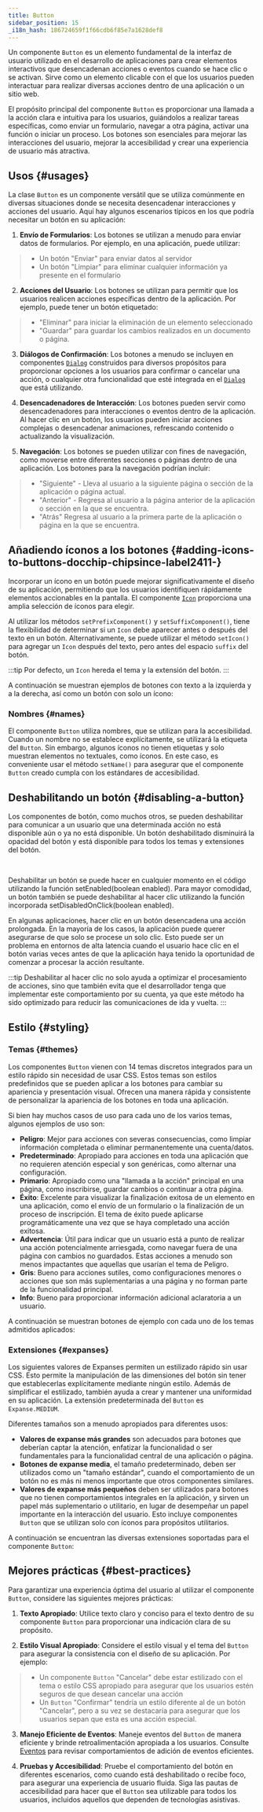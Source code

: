 ```yaml
---
title: Button
sidebar_position: 15
_i18n_hash: 186724659f1f66cdb6f85e7a1628def8
---
```

<DocChip chip="shadow" />
<DocChip chip="name" label="dwc-button" />
<DocChip chip='since' label='23.02' />
<JavadocLink type="foundation" location="com/webforj/component/button/Button" top='true'/>

Un componente `Button` es un elemento fundamental de la interfaz de usuario utilizado en el desarrollo de aplicaciones para crear elementos interactivos que desencadenan acciones o eventos cuando se hace clic o se activan. Sirve como un elemento clicable con el que los usuarios pueden interactuar para realizar diversas acciones dentro de una aplicación o un sitio web.

El propósito principal del componente `Button` es proporcionar una llamada a la acción clara e intuitiva para los usuarios, guiándolos a realizar tareas específicas, como enviar un formulario, navegar a otra página, activar una función o iniciar un proceso. Los botones son esenciales para mejorar las interacciones del usuario, mejorar la accesibilidad y crear una experiencia de usuario más atractiva.

<ComponentDemo 
path='/webforj/button?' 
javaE='https://raw.githubusercontent.com/webforj/webforj-documentation/refs/heads/main/src/main/java/com/webforj/samples/views/button/ButtonView.java'
height='300px'
/>

<!-- tabs={['ButtonDemo.java', 'demo_styles.css']} -->

## Usos {#usages}

La clase `Button` es un componente versátil que se utiliza comúnmente en diversas situaciones donde se necesita desencadenar interacciones y acciones del usuario. Aquí hay algunos escenarios típicos en los que podría necesitar un botón en su aplicación:

1. **Envío de Formularios**: Los botones se utilizan a menudo para enviar datos de formularios. Por ejemplo, en una aplicación, puede utilizar:

  > - Un botón "Enviar" para enviar datos al servidor
  > - Un botón "Limpiar" para eliminar cualquier información ya presente en el formulario

2. **Acciones del Usuario**: Los botones se utilizan para permitir que los usuarios realicen acciones específicas dentro de la aplicación. Por ejemplo, puede tener un botón etiquetado:

  > - "Eliminar" para iniciar la eliminación de un elemento seleccionado
  > - "Guardar" para guardar los cambios realizados en un documento o página.

3. **Diálogos de Confirmación**: Los botones a menudo se incluyen en componentes [`Dialog`](../components/dialog) construidos para diversos propósitos para proporcionar opciones a los usuarios para confirmar o cancelar una acción, o cualquier otra funcionalidad que esté integrada en el [`Dialog`](../components/dialog) que está utilizando.

4. **Desencadenadores de Interacción**: Los botones pueden servir como desencadenadores para interacciones o eventos dentro de la aplicación. Al hacer clic en un botón, los usuarios pueden iniciar acciones complejas o desencadenar animaciones, refrescando contenido o actualizando la visualización.

5. **Navegación**: Los botones se pueden utilizar con fines de navegación, como moverse entre diferentes secciones o páginas dentro de una aplicación. Los botones para la navegación podrían incluir:

  > - "Siguiente" - Lleva al usuario a la siguiente página o sección de la aplicación o página actual.
  > - "Anterior" - Regresa al usuario a la página anterior de la aplicación o sección en la que se encuentra.
  > - "Atrás" Regresa al usuario a la primera parte de la aplicación o página en la que se encuentra.

## Añadiendo íconos a los botones <DocChip chip='since' label='24.11' /> {#adding-icons-to-buttons-docchip-chipsince-label2411-}

Incorporar un ícono en un botón puede mejorar significativamente el diseño de su aplicación, permitiendo que los usuarios identifiquen rápidamente elementos accionables en la pantalla. El componente [`Icon`](./icon.md) proporciona una amplia selección de íconos para elegir.

Al utilizar los métodos `setPrefixComponent()` y `setSuffixComponent()`, tiene la flexibilidad de determinar si un `Icon` debe aparecer antes o después del texto en un botón. Alternativamente, se puede utilizar el método `setIcon()` para agregar un `Icon` después del texto, pero antes del espacio `suffix` del botón.

<!-- Agregue esto de nuevo una vez que se haya fusionado Icon -->
<!-- Consulte la página del [componente Icon](../components/icon) para obtener más información sobre cómo configurar y personalizar íconos. -->

:::tip
Por defecto, un `Icon` hereda el tema y la extensión del botón.
:::

A continuación se muestran ejemplos de botones con texto a la izquierda y a la derecha, así como un botón con solo un ícono:

<ComponentDemo 
path='/webforj/buttonicon?' 
javaE='https://raw.githubusercontent.com/webforj/webforj-documentation/refs/heads/main/src/main/java/com/webforj/samples/views/button/ButtonIconView.java'
height="200px"
/>

### Nombres {#names}

El componente `Button` utiliza nombres, que se utilizan para la accesibilidad. Cuando un nombre no se establece explícitamente, se utilizará la etiqueta del `Button`. Sin embargo, algunos íconos no tienen etiquetas y solo muestran elementos no textuales, como íconos. En este caso, es conveniente usar el método `setName()` para asegurar que el componente `Button` creado cumpla con los estándares de accesibilidad.

## Deshabilitando un botón {#disabling-a-button}

Los componentes de botón, como muchos otros, se pueden deshabilitar para comunicar a un usuario que una determinada acción no está disponible aún o ya no está disponible. Un botón deshabilitado disminuirá la opacidad del botón y está disponible para todos los temas y extensiones del botón.

<ComponentDemo 
path='/webforj/buttondisable?' 
javaE='https://raw.githubusercontent.com/webforj/webforj-documentation/refs/heads/main/src/main/java/com/webforj/samples/views/button/ButtonDisableView.java'
/>

<br />

Deshabilitar un botón se puede hacer en cualquier momento en el código utilizando la función <JavadocLink type="foundation" location="com/webforj/component/HasEnable" code='true'>setEnabled(boolean enabled)</JavadocLink>. Para mayor comodidad, un botón también se puede deshabilitar al hacer clic utilizando la función incorporada <JavadocLink type="foundation" location="com/webforj/component/button/Button" code='true' suffix='#setDisableOnClick(java.lang.Boolean)'>setDisabledOnClick(boolean enabled)</JavadocLink>.

En algunas aplicaciones, hacer clic en un botón desencadena una acción prolongada. En la mayoría de los casos, la aplicación puede querer asegurarse de que solo se procese un solo clic. Esto puede ser un problema en entornos de alta latencia cuando el usuario hace clic en el botón varias veces antes de que la aplicación haya tenido la oportunidad de comenzar a procesar la acción resultante.

:::tip
Deshabilitar al hacer clic no solo ayuda a optimizar el procesamiento de acciones, sino que también evita que el desarrollador tenga que implementar este comportamiento por su cuenta, ya que este método ha sido optimizado para reducir las comunicaciones de ida y vuelta.
:::

## Estilo {#styling}

### Temas {#themes}

Los componentes `Button` vienen con <JavadocLink type="foundation" location="com/webforj/component/button/ButtonTheme">14 temas discretos</JavadocLink> integrados para un estilo rápido sin necesidad de usar CSS. Estos temas son estilos predefinidos que se pueden aplicar a los botones para cambiar su apariencia y presentación visual. Ofrecen una manera rápida y consistente de personalizar la apariencia de los botones en toda una aplicación.

Si bien hay muchos casos de uso para cada uno de los varios temas, algunos ejemplos de uso son:

  - **Peligro**: Mejor para acciones con severas consecuencias, como limpiar información completada o eliminar permanentemente una cuenta/datos.
  - **Predeterminado**: Apropiado para acciones en toda una aplicación que no requieren atención especial y son genéricas, como alternar una configuración.
  - **Primario**: Apropiado como una "llamada a la acción" principal en una página, como inscribirse, guardar cambios o continuar a otra página.
  - **Éxito**: Excelente para visualizar la finalización exitosa de un elemento en una aplicación, como el envío de un formulario o la finalización de un proceso de inscripción. El tema de éxito puede aplicarse programáticamente una vez que se haya completado una acción exitosa.
  - **Advertencia**: Útil para indicar que un usuario está a punto de realizar una acción potencialmente arriesgada, como navegar fuera de una página con cambios no guardados. Estas acciones a menudo son menos impactantes que aquellas que usarían el tema de Peligro.
  - **Gris**: Bueno para acciones sutiles, como configuraciones menores o acciones que son más suplementarias a una página y no forman parte de la funcionalidad principal.
  - **Info**: Bueno para proporcionar información adicional aclaratoria a un usuario.

A continuación se muestran botones de ejemplo con cada uno de los temas admitidos aplicados: <br/>

<ComponentDemo 
path='/webforj/buttonthemes?' 
javaE='https://raw.githubusercontent.com/webforj/webforj-documentation/refs/heads/main/src/main/java/com/webforj/samples/views/button/ButtonThemesView.java'
cssURL='/css/button/buttonThemes.css'
height='175px'
/>

### Extensiones {#expanses}
Los siguientes <JavadocLink type="foundation" location="com/webforj/component/Expanse"> valores de Expanses </JavadocLink> permiten un estilizado rápido sin usar CSS. Esto permite la manipulación de las dimensiones del botón sin tener que establecerlas explícitamente mediante ningún estilo. Además de simplificar el estilizado, también ayuda a crear y mantener una uniformidad en su aplicación. La extensión predeterminada del `Button` es `Expanse.MEDIUM`.

Diferentes tamaños son a menudo apropiados para diferentes usos:
  - **Valores de expanse más grandes** son adecuados para botones que deberían captar la atención, enfatizar la funcionalidad o ser fundamentales para la funcionalidad central de una aplicación o página.
  - **Botones de expanse media**, el tamaño predeterminado, deben ser utilizados como un "tamaño estándar", cuando el comportamiento de un botón no es más ni menos importante que otros componentes similares.
  - **Valores de expanse más pequeños** deben ser utilizados para botones que no tienen comportamientos integrales en la aplicación, y sirven un papel más suplementario o utilitario, en lugar de desempeñar un papel importante en la interacción del usuario. Esto incluye componentes `Button` que se utilizan solo con íconos para propósitos utilitarios.

A continuación se encuentran las diversas extensiones soportadas para el componente `Button`: <br/>

<ComponentDemo 
path='/webforj/buttonexpanses?' 
javaE='https://raw.githubusercontent.com/webforj/webforj-documentation/refs/heads/main/src/main/java/com/webforj/samples/views/button/ButtonExpansesView.java'
height='200px'
/>

<TableBuilder name="Button" />

## Mejores prácticas {#best-practices}

Para garantizar una experiencia óptima del usuario al utilizar el componente `Button`, considere las siguientes mejores prácticas:

1. **Texto Apropiado**: Utilice texto claro y conciso para el texto dentro de su componente `Button` para proporcionar una indicación clara de su propósito.

2. **Estilo Visual Apropiado**: Considere el estilo visual y el tema del `Button` para asegurar la consistencia con el diseño de su aplicación. Por ejemplo:
  > - Un componente `Button` "Cancelar" debe estar estilizado con el tema o estilo CSS apropiado para asegurar que los usuarios estén seguros de que desean cancelar una acción
  > - Un `Button` "Confirmar" tendría un estilo diferente al de un botón "Cancelar", pero a su vez se destacaría para asegurar que los usuarios sepan que esta es una acción especial.

3. **Manejo Eficiente de Eventos**: Maneje eventos del `Button` de manera eficiente y brinde retroalimentación apropiada a los usuarios. Consulte [Eventos](../building-ui/events) para revisar comportamientos de adición de eventos eficientes.

4. **Pruebas y Accesibilidad**: Pruebe el comportamiento del botón en diferentes escenarios, como cuando está deshabilitado o recibe foco, para asegurar una experiencia de usuario fluida. Siga las pautas de accesibilidad para hacer que el `Button` sea utilizable para todos los usuarios, incluidos aquellos que dependen de tecnologías asistivas.
